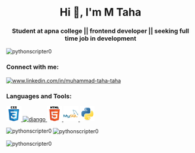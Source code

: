 <h1 align="center">Hi 👋, I'm M Taha</h1>
<h3 align="center">Student at apna college || frontend developer || seeking full time job in development</h3>

<p align="left"> <img src="https://komarev.com/ghpvc/?username=pythonscripter0&label=Profile%20views&color=0e75b6&style=flat" alt="pythonscripter0" /> </p>

<h3 align="left">Connect with me:</h3>
<p align="left">
<a href="https://linkedin.com/in/www.linkedin.com/in/muhammad-taha-taha" target="blank"><img align="center" src="https://raw.githubusercontent.com/rahuldkjain/github-profile-readme-generator/master/src/images/icons/Social/linked-in-alt.svg" alt="www.linkedin.com/in/muhammad-taha-taha" height="30" width="40" /></a>
</p>

<h3 align="left">Languages and Tools:</h3>
<p align="left"> <a href="https://www.w3schools.com/css/" target="_blank" rel="noreferrer"> <img src="https://raw.githubusercontent.com/devicons/devicon/master/icons/css3/css3-original-wordmark.svg" alt="css3" width="40" height="40"/> </a> <a href="https://www.djangoproject.com/" target="_blank" rel="noreferrer"> <img src="https://cdn.worldvectorlogo.com/logos/django.svg" alt="django" width="40" height="40"/> </a> <a href="https://www.w3.org/html/" target="_blank" rel="noreferrer"> <img src="https://raw.githubusercontent.com/devicons/devicon/master/icons/html5/html5-original-wordmark.svg" alt="html5" width="40" height="40"/> </a> <a href="https://www.mysql.com/" target="_blank" rel="noreferrer"> <img src="https://raw.githubusercontent.com/devicons/devicon/master/icons/mysql/mysql-original-wordmark.svg" alt="mysql" width="40" height="40"/> </a> <a href="https://www.python.org" target="_blank" rel="noreferrer"> <img src="https://raw.githubusercontent.com/devicons/devicon/master/icons/python/python-original.svg" alt="python" width="40" height="40"/> </a> </p>

<p><img align="left" src="https://github-readme-stats.vercel.app/api/top-langs?username=pythonscripter0&show_icons=true&locale=en&layout=compact" alt="pythonscripter0" /></p>

<p>&nbsp;<img align="center" src="https://github-readme-stats.vercel.app/api?username=pythonscripter0&show_icons=true&locale=en" alt="pythonscripter0" /></p>

<p><img align="center" src="https://github-readme-streak-stats.herokuapp.com/?user=pythonscripter0&" alt="pythonscripter0" /></p>
